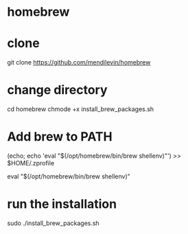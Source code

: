 # homebrew

# clone
git clone https://github.com/mendilevin/homebrew

# change directory
cd homebrew
chmode +x install_brew_packages.sh

# Add brew to PATH
(echo; echo 'eval "$(/opt/homebrew/bin/brew shellenv)"') >> $HOME/.zprofile

eval "$(/opt/homebrew/bin/brew shellenv)"

# run the installation
sudo ./install_brew_packages.sh

